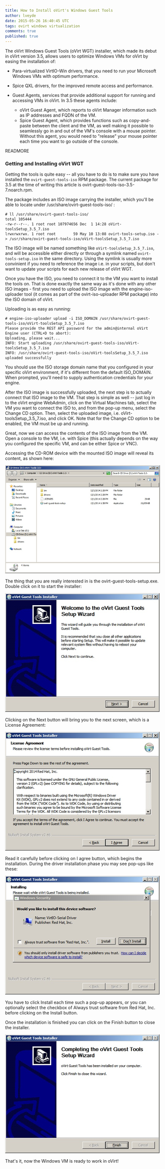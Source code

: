 ```yaml
---
title: How to Install oVirt's Windows Guest Tools
author: lveyde
date: 2015-05-26 16:40:45 UTC
tags: ovirt windows virtualization
comments: true
published: true
---
```


The oVirt Windows Guest Tools (oVirt WGT) installer, which made its debut in oVirt version 3.5, allows users to optimize Windows VMs for oVirt by easing the installation of:

* Para-virtualized VirtIO-Win drivers, that you need to run your Microsoft Windows VMs with optimum performance.

* Spice QXL drivers, for the improved remote access and performance.

* Guest Agents, services that provide additional support for running and accessing VMs in oVirt. In 3.5 these agents include:
  * oVirt Guest Agent, which reports to oVirt Manager information such as IP addresses and FQDN of the VM.
  * Spice Guest Agent, which provides functions such as copy-and-paste between the client and the VM, as well making it possible to seamlessly go in and out of the VM's console with a mouse pointer. Without this agent, you would need to "release" your mouse pointer each time you want to go outside of the console.
    
READMORE

### Getting and Installing oVirt WGT

Getting the tools is quite easy -- all you have to do is to make sure you have installed the `ovirt-guest-tools-iso` RPM package. The current package for 3.5 at the time of writing this article is ovirt-guest-tools-iso-3.5-7.noarch.rpm.

The package includes an ISO image carrying the installer, which you'll be able to locate under /usr/share/ovirt-guest-tools-iso/ :

    # ll /usr/share/ovirt-guest-tools-iso/
    total 105444
    -rw-r--r--. 1 root root 107974656 Dec  1 14:28 oVirt-toolsSetup_3.5_7.iso
    lrwxrwxrwx. 1 root root        59 May 10 13:08 ovirt-tools-setup.iso -> /usr/share/ovirt-guest-tools-iso/oVirt-toolsSetup_3.5_7.iso

The ISO image will be named something like `oVirt-toolsSetup_3.5_7.iso`, and will be accessible either directly or through a symlink named `ovirt-tools-setup.iso` in the same directory. Using the symlink is usually more convinient if you need to reference the image i.e. in your scripts, but don't want to update your scripts for each new release of oVirt WGT.

Once you have the ISO, you need to connect it to the VM you want to install the tools on. That is done exactly the same way as it's done with any other ISO images - first you need to upload the ISO image with the engine-iso-uploader tool (it comes as part of the ovirt-iso-uploader RPM package) into the ISO domain of oVirt.

Uploading is as easy as running:

    # engine-iso-uploader upload -i ISO_DOMAIN /usr/share/ovirt-guest-tools-iso/oVirt-toolsSetup_3.5_7.iso
    Please provide the REST API password for the admin@internal oVirt Engine user (CTRL+D to abort): 
    Uploading, please wait...
    INFO: Start uploading /usr/share/ovirt-guest-tools-iso/oVirt-toolsSetup_3.5_7.iso 
    INFO: /usr/share/ovirt-guest-tools-iso/oVirt-toolsSetup_3.5_7.iso uploaded successfully

You should use the ISO storage domain name that you configured in your specific oVirt environment, if it's different from the default ISO_DOMAIN. When prompted, you'll need to supply authentication credentials for your engine.

After the ISO image is successfully uploaded, the next step is to actually connect that ISO image to the VM. That step is simple as well -- just log in to the oVirt engine WebAdmin, click on the Virtual Machines tab, select the VM you want to connect the ISO to, and from the pop-up menu, select the Change CD option. Then, select the uploaded image, i.e. oVirt-toolsSetup_3.5_7.iso, and click OK. Note that for the Change CD option to be enabled, the VM must be up and running.

Great, now we can access the contents of the ISO image from the VM. Open a console to the VM, i.e. with Spice (this actually depends on the way you configured the specific VM, and can be either Spice or VNC).

Accessing the CD-ROM device with the mounted ISO image will reveal its content, as shown here:

![oVirt tools](/images/blog/01-oVirt-Tools-ISO.jpg)

The thing that you are really interested in is the ovirt-guest-tools-setup.exe. Double click on it to start the installer:

![welcome](/images/blog/02-oVirt-Installer-Welcome.jpg)

Clicking on the Next button will bring you to the next screen, which is a License Agreement:

![license](/images/blog/03-oVirt-Installer-License.jpg)

Read it carefully before clicking on I agree button, which begins the installation. During the driver installation phase you may see pop-ups like these:

![driver verification](/images/blog/04-oVirt-Installer-NonWHQL-Driver-Verification.jpg)

You have to click Install each time such a pop-up appears, or you can optionally select the checkbox of Always trust software from Red Hat, Inc. before clicking on the Install button.

Once the installation is finished you can click on the Finish button to close the installer.

![installation finished](/images/blog/05-oVirt-Installer-Finish.jpg)

That's it, now the Windows VM is ready to work in oVirt!
